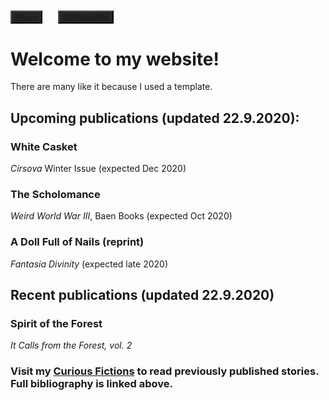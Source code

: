 ## <button type="button" body style="background-color:#252525;">[About](about.md)</button>&nbsp;&nbsp;&nbsp;&nbsp; <button type="button" body style="background-color:#252525;">[Bibliography](bibliography.md)</button>

# Welcome to my website!

There are many like it because I used a template.

## Upcoming publications (updated 22.9.2020):

### White Casket
_Cirsova_ Winter Issue (expected Dec 2020)

### The Scholomance
_Weird World War III_, Baen Books (expected Oct 2020)

### A Doll Full of Nails (reprint)
_Fantasia Divinity_ (expected late 2020)

## Recent publications (updated 22.9.2020)

### Spirit of the Forest
_It Calls from the Forest, vol. 2_

### Visit my <a href="https://curiousfictions.com/authors/111-ville-merilainen">Curious Fictions</a> to read previously published stories. Full bibliography is linked above.
